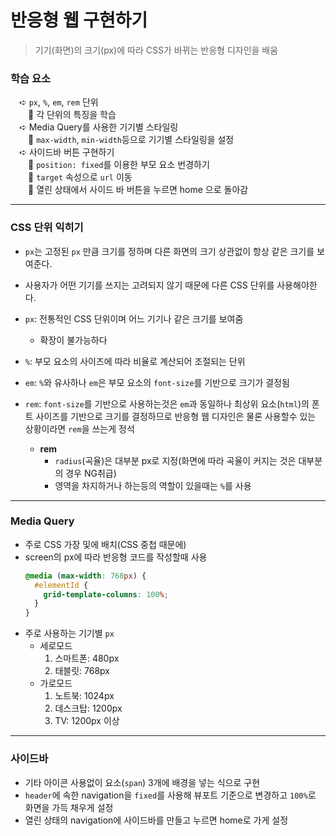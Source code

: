 # 반응형 웹 구현하기

> 기기(화면)의 크기(px)에 따라 CSS가 바뀌는 반응형 디자인을 배움

### **학습 요소**

&emsp;➪ `px`, `%`, `em`, `rem` 단위  
&emsp;&emsp;🧩 각 단위의 특징을 학습  
&emsp;➪ Media Query를 사용한 기기별 스타일링  
&emsp;&emsp;🧩 `max-width`, `min-width`등으로 기기별 스타일링을 설정  
&emsp;➪ 사이드바 버튼 구현하기  
&emsp;&emsp;🧩 `position: fixed`를 이용한 부모 요소 번경하기  
&emsp;&emsp;🧩 `target` 속성으로 `url` 이동  
&emsp;&emsp;🧩 열린 상태에서 사이드 바 버튼을 누르면 home 으로 돌아감

---

### **CSS 단위 익히기**

- `px`는 고정된 `px` 만큼 크기를 정하며 다른 화면의 크기 상관없이 항상 같은 크기를 보여준다.
- 사용자가 어떤 기기를 쓰지는 고려되지 않기 때문에 다른 CSS 단위를 사용해야한다.

- `px`: 전통적인 CSS 단위이며 어느 기기나 같은 크기를 보여줌

  - 확장이 불가능하다

- `%`: 부모 요소의 사이즈에 따라 비율로 계산되어 조절되는 단위

- `em`: `%`와 유사하나 `em`은 부모 요소의 `font-size`를 기반으로 크기가 결정됨

- `rem`: `font-size`를 기반으로 사용하는것은 `em`과 동일하나 최상위 요소(`html`)의 폰트 사이즈를 기반으로 크기를 결정하므로 반응형 웹 디자인은 물론 사용할수 있는 상황이라면 `rem`을 쓰는게 정석

  - **rem**
    - `radius`(곡율)은 대부분 px로 지정(화면에 따라 곡율이 커지는 것은 대부분의 경우 NG취급)
    - 영역을 차지하거나 하는등의 역할이 있을때는 `%`를 사용

---

### **Media Query**

- 주로 CSS 가장 및에 배치(CSS 중첩 때문에)
- screen의 px에 따라 반응형 코드를 작성할때 사용
  ```css
  @media (max-width: 768px) {
    #elementId {
      grid-template-columns: 100%;
    }
  }
  ```
- 주로 사용하는 기기별 `px`
  - 세로모드
    1. 스마트폰: 480px
    2. 태블릿: 768px
  - 가로모드
    1. 노트북: 1024px
    2. 데스크탑: 1200px
    3. TV: 1200px 이상

---

### **사이드바**

- 기타 아이콘 사용없이 요소(`span`) 3개에 배경을 넣는 식으로 구현
- `header`에 속한 navigation을 `fixed`를 사용해 뷰포트 기준으로 변경하고 `100%`로 화면을 가득 채우게 설정
- 열린 상태의 navigation에 사이드바를 만들고 누르면 home로 가게 설정
